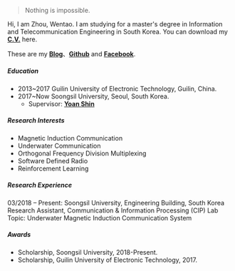 

> Nothing is impossible.


Hi, I am Zhou, Wentao. I am studying for a master's degree in Information and Telecommunication Engineering in South Korea. You can download my [**C.V.**](https://drive.google.com/file/d/1wTLUK5jutQptCSJw998Usj_fLCmxbZf9/view?usp=sharing) here.

These are my [**Blog**](https://wentaozhou.cn)、[**Github**](http://github.com/zhouwt612) and [**Facebook**](https://www.facebook.com/zhouwentao612).

##### Education
- 2013~2017 Guilin University of Electronic Technology, Guilin, China.
- 2017~Now  Soongsil University, Seoul, South Korea.
  - Supervisor: [**Yoan Shin**](https://ieeexplore.ieee.org/author/37279496500)


##### Research Interests

- Magnetic Induction Communication
- Underwater Communication
- Orthogonal Frequency Division Multiplexing
- Software Defined Radio
- Reinforcement Learning

##### Research Experience

03/2018 – Present: Soongsil University, Engineering Building, South Korea <br>
Research Assistant, Communication & Information Processing (CIP) Lab <br>
Topic: Underwater Magnetic Induction Communication System

##### Awards

- Scholarship, Soongsil University, 2018-Present.
- Scholarship, Guilin University of Electronic Technology, 2017.
